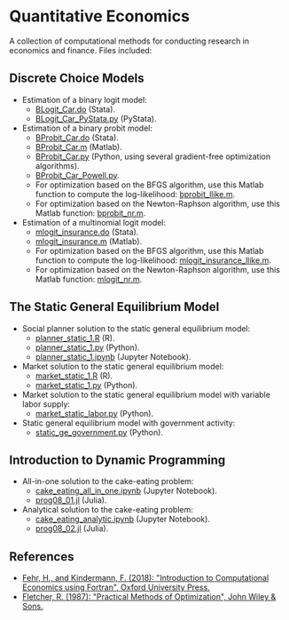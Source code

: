 # Quantitative Economics
A collection of computational methods for conducting research in economics and finance. Files included:

## Discrete Choice Models
- Estimation of a binary logit model: 
  - [BLogit_Car.do](discrete_choice/binary_logit/BLogit_Car.do) (Stata).
  - [BLogit_Car_PyStata.py](discrete_choice/binary_logit/BLogit_Car_PyStata.py) (PyStata).
- Estimation of a binary probit model: 
  - [BProbit_Car.do](discrete_choice/binary_probit/BProbit_Car.do) (Stata).
  - [BProbit_Car.m](discrete_choice/binary_probit/BProbit_Car.m) (Matlab).
  - [BProbit_Car.py](discrete_choice/binary_probit/BProbit_Car.py) (Python, using several gradient-free optimization algorithms).
  - [BProbit_Car_Powell.py](discrete_choice/binary_probit/BProbit_Car_Powell.py).
  - For optimization based on the BFGS algorithm, use this Matlab function to compute the log-likelihood: [bprobit_llike.m](discrete_choice/binary_probit/bprobit_llike.m).
  - For optimization based on the Newton-Raphson algorithm, use this Matlab function: [bprobit_nr.m](discrete_choice/binary_probit/bprobit_nr.m).
- Estimation of a multinomial logit model: 
  - [mlogit_insurance.do](discrete_choice/multinomial_logit/mlogit_insurance.do) (Stata).
  - [mlogit_insurance.m](discrete_choice/multinomial_logit/mlogit_insurance.m) (Matlab).
  - For optimization based on the BFGS algorithm, use this Matlab function to compute the log-likelihood: [mlogit_insurance_llike.m](discrete_choice/multinomial_logit/mlogit_insurance_llike.m).
  - For optimization based on the Newton-Raphson algorithm, use this Matlab function: [mlogit_nr.m](discrete_choice/multinomial_logit/mlogit_nr.m).

## The Static General Equilibrium Model
- Social planner solution to the static general equilibrium model: 
  - [planner_static_1.R](static_ge_model/planner_static_1.R) (R).
  - [planner_static_1.py](static_ge_model/planner_static_1.py) (Python).
  - [planner_static_1.ipynb](static_ge_model/planner_static_1.ipynb) (Jupyter Notebook).
- Market solution to the static general equilibrium model: 
  - [market_static_1.R](static_ge_model/market_static_1.R) (R).
  - [market_static_1.py](static_ge_model/market_static_1.py) (Python).
- Market solution to the static general equilibrium model with variable labor supply: 
  - [market_static_labor.py](static_ge_model/market_static_labor.py) (Python).
- Static general equilibrium model with government activity: 
  - [static_ge_government.py](static_ge_model/static_ge_government.py) (Python).

## Introduction to Dynamic Programming
- All-in-one solution to the cake-eating problem: 
  - [cake_eating_all_in_one.ipynb](intro_dynamic_programming/cake_eating_all_in_one.ipynb) (Jupyter Notebook).
  - [prog08_01.jl](intro_dynamic_programming/prog08_01.jl) (Julia).
- Analytical solution to the cake-eating problem: 
  - [cake_eating_analytic.ipynb](intro_dynamic_programming/cake_eating_analytic.ipynb) (Jupyter Notebook).
  - [prog08_02.jl](intro_dynamic_programming/prog08_02.jl) (Julia).

## References
- [Fehr, H., and Kindermann, F. (2018): "Introduction to Computational Economics using Fortran", Oxford University Press.](https://www.ce-fortran.com/)
- [Fletcher, R. (1987): "Practical Methods of Optimization", John Wiley & Sons.](https://archive.org/details/practicalmethods0000flet)
